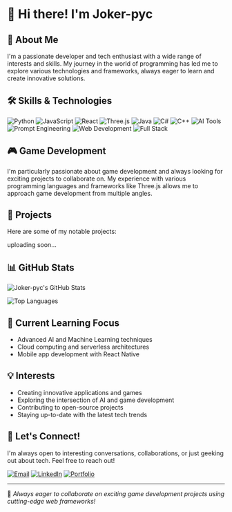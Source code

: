 # 👋 Hi there! I'm Joker-pyc

## 🚀 About Me
I'm a passionate developer and tech enthusiast with a wide range of interests and skills. My journey in the world of programming has led me to explore various technologies and frameworks, always eager to learn and create innovative solutions.

## 🛠️ Skills & Technologies
![Python](https://img.shields.io/badge/-Python-3776AB?style=for-the-badge&logo=python&logoColor=white)
![JavaScript](https://img.shields.io/badge/-JavaScript-F7DF1E?style=for-the-badge&logo=javascript&logoColor=black)
![React](https://img.shields.io/badge/-React-61DAFB?style=for-the-badge&logo=react&logoColor=black)
![Three.js](https://img.shields.io/badge/-Three.js-000000?style=for-the-badge&logo=three.js&logoColor=white)
![Java](https://img.shields.io/badge/-Java-007396?style=for-the-badge&logo=java&logoColor=white)
![C#](https://img.shields.io/badge/-C%23-239120?style=for-the-badge&logo=c-sharp&logoColor=white)
![C++](https://img.shields.io/badge/-C++-00599C?style=for-the-badge&logo=c%2B%2B&logoColor=white)
![AI Tools](https://img.shields.io/badge/-AI_Tools-FF6F61?style=for-the-badge&logo=ai&logoColor=white)
![Prompt Engineering](https://img.shields.io/badge/-Prompt_Engineering-4B0082?style=for-the-badge&logo=openai&logoColor=white)
![Web Development](https://img.shields.io/badge/-Web_Development-0077B5?style=for-the-badge&logo=html5&logoColor=white)
![Full Stack](https://img.shields.io/badge/-Full_Stack-563D7C?style=for-the-badge&logo=webpack&logoColor=white)

## 🎮 Game Development
I'm particularly passionate about game development and always looking for exciting projects to collaborate on. My experience with various programming languages and frameworks like Three.js allows me to approach game development from multiple angles.

## 🌟 Projects
Here are some of my notable projects:

uploading soon...

## 📊 GitHub Stats

![Joker-pyc's GitHub Stats](https://github-readme-stats.vercel.app/api?username=Joker-pyc&show_icons=true&theme=radical)

![Top Languages](https://github-readme-stats.vercel.app/api/top-langs/?username=Joker-pyc&layout=compact&theme=radical)

## 🌱 Current Learning Focus
- Advanced AI and Machine Learning techniques
- Cloud computing and serverless architectures
- Mobile app development with React Native

## 💡 Interests
- Creating innovative applications and games
- Exploring the intersection of AI and game development
- Contributing to open-source projects
- Staying up-to-date with the latest tech trends

## 💬 Let's Connect!
I'm always open to interesting conversations, collaborations, or just geeking out about tech. Feel free to reach out!

[![Email](https://img.shields.io/badge/-Email-D14836?style=for-the-badge&logo=gmail&logoColor=white)](mailto:santoshmouriya1234567890@gmail.com)
[![LinkedIn](https://img.shields.io/badge/-LinkedIn-0077B5?style=for-the-badge&logo=linkedin&logoColor=white)]([https://www.linkedin.com/in/your-linkedin-profile/](https://www.linkedin.com/in/santosh-maurya-700630215/))
[![Portfolio](https://img.shields.io/badge/-Portfolio-000000?style=for-the-badge&logo=react&logoColor=white)]([https://your-portfolio-website.com](https://joker-pyc.github.io/Portfolio/))

---

💞️ *Always eager to collaborate on exciting game development projects using cutting-edge web frameworks!*
<!---
Joker-pyc/Joker-pyc is a ✨ special ✨ repository because its `README.md` (this file) appears on your GitHub profile.
You can click the Preview link to take a look at your changes.
--->
